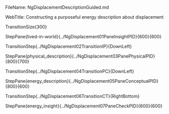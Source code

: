 FileName: NgDisplacementDescriptionGuided.md

WebTitle: Constructing a purposeful energy description about displacement

TransitionSize{300}

StepPane{lived-in-world}{../NgDisplacement01PaneInsightPID}{600}{600}

TransitionStep{../NgDisplacement02TransitionIP}{DownLeft}

StepPane{physical_description}{../NgDisplacement03PanePhysicalPID}{800}{700}

TransitionStep{../NgDisplacement04TransitionPC}{DownLeft}

StepPane{energy_description}{../NgDisplacement05PaneConceptualPID}{800}{600}

TransitionStep{../NgDisplacement06TransitionCT}{RightBottom}

StepPane{energy_insight}{../NgDisplacement07PaneCheckPID}{600}{600}
